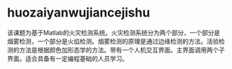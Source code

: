 # huozaiyanwujiancejishu
该课题为基于Matlab的火灾检测系统。火灾检测系统分为两个部分，一个部分是烟雾检测，一个部分是火焰检测。烟雾检测的原理是通过边缘检测的方法。活验检测的方法是根据颜色加形态学的方法。带有一个人机交互界面。主界面调用两个子界面。适合具备有一定编程基础的人员学习。
